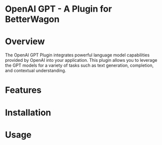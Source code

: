# OpenAI GPT - A Plugin for BetterWagon

# Overview
The OpenAI GPT Plugin integrates powerful language model capabilities provided by OpenAI into your application. This plugin allows you to leverage the GPT models for a variety of tasks such as text generation, completion, and contextual understanding.

# Features

# Installation

# Usage
